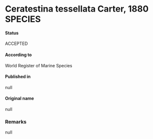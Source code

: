 Ceratestina tessellata Carter, 1880 SPECIES
=======

#### Status
ACCEPTED

#### According to
World Register of Marine Species

#### Published in
null

#### Original name
null

### Remarks
null